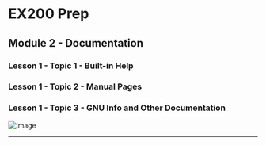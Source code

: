 # EX200 Prep

## Module 2 - Documentation
### Lesson 1 - Topic 1 - Built-in Help
### Lesson 1 - Topic 2 - Manual Pages
### Lesson 1 - Topic 3 - GNU Info and Other Documentation

![image](https://user-images.githubusercontent.com/36435980/143947237-4291cc55-1013-4fba-b7f5-62c681682126.png)

*****

